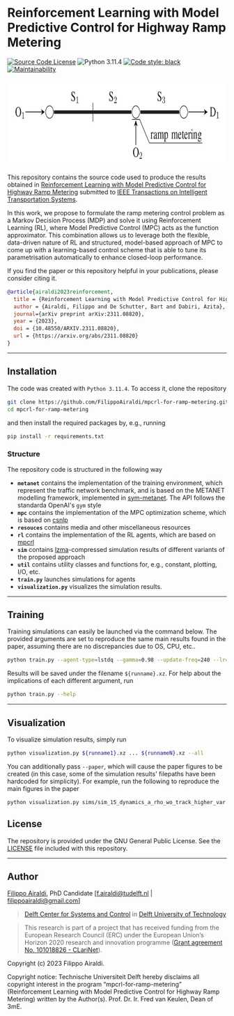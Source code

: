 # Reinforcement Learning with Model Predictive Control for Highway Ramp Metering

[![Source Code License](https://img.shields.io/badge/license-GPL-blueviolet)](https://github.com/FilippoAiraldi/mpcrl-for-ramp-metering/blob/simulations/LICENSE)
![Python 3.11.4](https://img.shields.io/badge/python-3.11.4-green.svg)
[![Code style: black](https://img.shields.io/badge/code%20style-black-000000.svg)](https://github.com/psf/black)
[![Maintainability](https://api.codeclimate.com/v1/badges/29611d19b6592f5d2ac2/maintainability)](https://codeclimate.com/github/FilippoAiraldi/mpcrl-for-ramp-metering/maintainability)

<div align="center">
  <img src="https://raw.githubusercontent.com/FilippoAiraldi/mpcrl-for-ramp-metering/simulations/resources/network.png" alt="network" height="200">
</div>

This repository contains the source code used to produce the results obtained in [Reinforcement Learning with Model Predictive Control for Highway Ramp Metering](https://arxiv.org/abs/2311.08820) submitted to [IEEE Transactions on Intelligent Transportation Systems](https://ieee-itss.org/pub/t-its/).

In this work, we propose to formulate the ramp metering control problem as a Markov Decision Process (MDP) and solve it using Reinforcement Learning (RL), where Model Predictive Control (MPC) acts as the function approximator. This combination allows us to leverage both the flexible, data-driven nature of RL and structured, model-based approach of MPC to come up with a learning-based control scheme that is able to tune its parametrisation automatically to enhance closed-loop performance.

If you find the paper or this repository helpful in your publications, please consider citing it.

```bibtex
@article{airaldi2023reinforcement,
  title = {Reinforcement Learning with Model Predictive Control for Highway Ramp Metering},
  author = {Airaldi, Filippo and De Schutter, Bart and Dabiri, Azita},
  journal={arXiv preprint arXiv:2311.08820},
  year = {2023},
  doi = {10.48550/ARXIV.2311.08820},
  url = {https://arxiv.org/abs/2311.08820}
}
```

---

## Installation

The code was created with `Python 3.11.4`. To access it, clone the repository

```bash
git clone https://github.com/FilippoAiraldi/mpcrl-for-ramp-metering.git
cd mpcrl-for-ramp-metering
```

and then install the required packages by, e.g., running

```bash
pip install -r requirements.txt
```

### Structure

The repository code is structured in the following way

- **`metanet`** contains the implementation of the training environment, which represent the traffic network benchmark, and is based on the METANET modelling framework, implemented in [sym-metanet](https://github.com/FilippoAiraldi/sym-metanet). The API follows the standarda OpenAI's `gym` style
- **`mpc`** contains the implementation of the MPC optimization scheme, which is based on [csnlp](https://github.com/FilippoAiraldi/casadi-nlp)
- **`resouces`** contains media and other miscellaneous resources
- **`rl`** contains the implementation of the RL agents, which are based on [mpcrl](https://github.com/FilippoAiraldi/mpc-reinforcement-learning)
- **`sim`** contains [lzma](https://docs.python.org/3/library/lzma.html)-compressed simulation results of different variants of the proposed approach
- **`util`** contains utility classes and functions for, e.g., constant, plotting, I/O, etc.
- **`train.py`** launches simulations for agents
- **`visualization.py`** visualizes the simulation results.

---

## Training

Training simulations can easily be launched via the command below. The provided arguments are set to reproduce the same main results found in the paper, assuming there are no discrepancies due to OS, CPU, etc..

```bash
python train.py --agent-type=lstdq --gamma=0.98 --update-freq=240 --lr=1.0 --lr-decay=0.925 --max-update=0.3 --replaymem-size=2400 --replaymem-sample=0.5 --replaymem-sample-latest=0.5 --exp-chance=0.5 --exp-strength=0.025 --exp-decay=0.5 --agents=15 --episodes=80 --scenarios=2 --demands-type=random --sym_type=SX --seed=0 --verbose=1 --n_jobs=15 --runname=${runname}
```

Results will be saved under the filename `${runname}.xz`. For help about the implications of each different argument, run

```bash
python train.py --help
```

---

## Visualization

To visualize simulation results, simply run

```bash
python visualization.py ${runname1}.xz ... ${runnameN}.xz --all
```

You can additionally pass `--paper`, which will cause the paper figures to be created (in this case, some of the simulation results' filepaths have been hardcoded for simplicity). For example, run the following to reproduce the main figures in the paper

```bash
python visualization.py sims/sim_15_dynamics_a_rho_wo_track_higher_var.xz --all --paper
```

## License

The repository is provided under the GNU General Public License. See the [LICENSE](https://github.com/FilippoAiraldi/mpcrl-for-ramp-metering/blob/simulations/LICENSE) file included with this repository.

---

## Author

[Filippo Airaldi](https://www.tudelft.nl/staff/f.airaldi/), PhD Candidate [f.airaldi@tudelft.nl | filippoairaldi@gmail.com]

> [Delft Center for Systems and Control](https://www.tudelft.nl/en/3me/about/departments/delft-center-for-systems-and-control/) in [Delft University of Technology](https://www.tudelft.nl/en/)

> This research is part of a project that has received funding from the European Research Council (ERC) under the European Union’s Horizon 2020 research and innovation programme ([Grant agreement No. 101018826 - CLariNet](https://cordis.europa.eu/project/id/101018826)).

Copyright (c) 2023 Filippo Airaldi.

Copyright notice: Technische Universiteit Delft hereby disclaims all copyright interest in the program “mpcrl-for-ramp-metering” (Reinforcement Learning with Model Predictive Control for Highway Ramp Metering) written by the Author(s). Prof. Dr. Ir. Fred van Keulen, Dean of 3mE.
